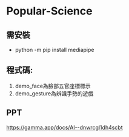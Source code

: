# Popular-Science
## 需安裝 
* python -m pip install mediapipe
## 程式碼:
1. demo_face為臉部五官座標標示
2. demo_gesture為辨識手勢的遊戲
## PPT
https://gamma.app/docs/AI--dnwrcgl1dh4scbt
